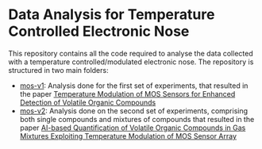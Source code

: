# Data Analysis for Temperature Controlled Electronic Nose
This repository contains all the code required to analyse the data collected with a temperature controlled/modulated electronic nose.
The repository is structured in two main folders:

- [mos-v1](mos-v1): Analysis done for the first set of experiments, that resulted in the paper [Temperature Modulation of MOS Sensors for Enhanced Detection of Volatile Organic Compounds](https://www.mdpi.com/2227-9040/11/9/501)
- [mos-v2](mos-v2): Analysis done on the second set of experiments, comprising both single compounds and mixtures of compounds that resulted in the paper [AI-based Quantification of Volatile Organic Compounds in Gas Mixtures Exploiting Temperature Modulation of MOS Sensor Array](https://ieeexplore.ieee.org/abstract/document/11028944)